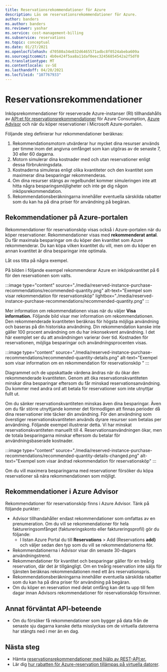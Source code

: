 ```yaml
---
title: Reservationsrekommendationer för Azure
description: Läs om reservationsrekommendationer för Azure.
author: banders
ms.author: banders
ms.reviewer: yashar
ms.service: cost-management-billing
ms.subservice: reservations
ms.topic: conceptual
ms.date: 01/27/2021
ms.openlocfilehash: d70580a34e832d6465571adbc8f0524abeba609a
ms.sourcegitcommit: 4b0e424f5aa8a11daf0eec32456854542a2f5df0
ms.translationtype: MT
ms.contentlocale: sv-SE
ms.lasthandoff: 04/20/2021
ms.locfileid: "107767933"
---
```

# <a name="reservation-recommendations"></a>Reservationsrekommendationer

Inköpsrekommendationer för reserverade Azure-instanser (RI) tillhandahålls av [API:et för reservationsrekommendationer](/rest/api/consumption/reservationrecommendations) för Azure Consumption, [Azure Advisor](../../advisor/advisor-cost-recommendations.md#buy-reserved-virtual-machine-instances-to-save-money-over-pay-as-you-go-costs) och när du köper reservationer i Microsoft Azure-portalen.

Följande steg definierar hur rekommendationer beräknas:

1. Rekommendationsmotorn utvärderar hur mycket dina resurser används per timme inom det angivna omfånget som kan utgöras av de senaste 7, 30 eller 60 dagarna.
2. Motorn simulerar dina kostnader med och utan reservationer enligt dessa förbrukningsdata.
3. Kostnaderna simuleras enligt olika kvantiteter och den kvantitet som maximerar dina besparingar rekommenderas.
4. Om dina resurser stängs av regelbundet kommer simuleringen inte att hitta några besparingsmöjligheter och inte ge dig någon inköpsrekommendation.
5. Rekommendationsberäkningarna innehåller eventuella särskilda rabatter som du kan ha på dina priser för användning på begäran.

## <a name="recommendations-in-the-azure-portal"></a>Rekommendationer på Azure-portalen

Rekommendationer för reservationsköp visas också i Azure-portalen när du köper reservationer. Rekommendationer visas med **rekommenderat antal**. Du får maximala besparingar om du köper den kvantitet som Azure rekommenderar. Du kan köpa vilken kvantitet du vill, men om du köper en annan kvantitet är dina besparingar inte optimala.

Låt oss titta på några exempel.

På bilden i följande exempel rekommenderar Azure en inköpskvantitet på 6 för den reservationen som valts.

:::image type="content" source="./media/reserved-instance-purchase-recommendations/recommended-quantity.png" alt-text="Exempel som visar rekommendation för reservationsköp" lightbox="./media/reserved-instance-purchase-recommendations/recommended-quantity.png" :::

Mer information om rekommendationen visas när du väljer **Visa information.** Följande bild visar mer information om rekommendationen. Den rekommenderade kvantiteten beräknas för högsta möjliga användning och baseras på din historiska användning. Din rekommendation kanske inte gäller 100 procent användning om du har inkonsekvent användning. I det här exemplet ser du att användningen varierar över tid. Kostnaden för reservationen, möjliga besparingar och användningsprocenten visas.

:::image type="content" source="./media/reserved-instance-purchase-recommendations/recommended-quantity-details.png" alt-text="Exempel som visar information om en rekommendation för reservationsköp " :::

Diagrammet och de uppskattade värdena ändras när du ökar den rekommenderade kvantiteten. Genom att öka reservationskvantiteten minskar dina besparingar eftersom du får minskad reservationsanvändning. Du kommer med andra ord att betala för reservationer som inte utnyttjar fullt ut.

Om du sänker reservationskvantiteten minskas även dina besparingar. Även om du får större utnyttjande kommer det förmodligen att finnas perioder då dina reservationer inte täcker din användning. För den användning som överstiger reservationskvantiteten används dyrare resurser som betalas per användning. Följande exempel illustrerar detta. Vi har minskat reservationskvantiteten manuellt till 4. Reservationsanvändningen ökar, men de totala besparingarna minskar eftersom du betalar för användningsbaserade kostnader.

:::image type="content" source="./media/reserved-instance-purchase-recommendations/recommended-quantity-details-changed.png" alt-text="Exempel som visar ändrad rekommendation för reservationsköp" :::

Om du vill maximera besparingarna med reservationer försöker du köpa reservationer så nära rekommendationen som möjligt.

## <a name="recommendations-in-azure-advisor"></a>Rekommendationer i Azure Advisor

Rekommendationer för reservationsköp finns i Azure Advisor. Tänk på följande punkter:

- Advisor tillhandahåller endast rekommendationer som omfattas av en prenumeration. Om du vill se rekommendationer för hela faktureringsomfånget (faktureringskonto eller faktureringsprofil) gör du följande:
  -  I listan Azure Portal du till **Reservations**  >  Add (Reservations **add)** och väljer sedan den typ som du vill se rekommendationerna för.
- Rekommendationerna i Advisor visar din senaste 30-dagars användningstrend.
- Rekommendationer för kvantitet och besparingar gäller för en treårig reservation, där det är tillgängligt. Om en treårig reservation inte säljs för tjänsten beräknas rekommendationen med ett års reservationspris.
- Rekommendationsberäkningarna innehåller eventuella särskilda rabatter som du kan ha på dina priser för användning på begäran.
- Om du köper en reservation med delat omfång kan det ta upp till fem dagar innan Advisors rekommendationer för reservationsköp försvinner.

## <a name="other-expected-api-behavior"></a>Annat förväntat API-beteende

- Om du försöker få rekommendationer som bygger på data från de senaste sju dagarna kanske detta misslyckas om de virtuella datorerna har stängts ned i mer än en dag.

## <a name="next-steps"></a>Nästa steg
- Hämta [reservationsrekommendationer med hjälp av REST-API:er.](/rest/api/consumption/reservationrecommendations/list)
- Lär dig [hur rabatten för Azure-reservation tillämpas på virtuella datorer](../manage/understand-vm-reservation-charges.md).
